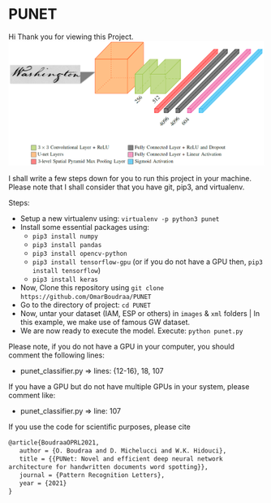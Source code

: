 # PUNET
Hi Thank you for viewing this Project.
![alt text](https://github.com/OmarBoudraa/PUNET/blob/main/images/punet.png)

I shall write a few steps down for you to run this project in your machine.
Please note that I shall consider that you have git, pip3, and virtualenv.

Steps:
* Setup a new virtualenv using: `virtualenv -p python3 punet`
* Install some essential packages using:
	- `pip3 install numpy`
	- `pip3 install pandas`
	- `pip3 install opencv-python`
	- `pip3 install tensorflow-gpu` (or if you do not have a GPU then, `pip3 install tensorflow`)
	- `pip3 install keras`
* Now, Clone this repository using `git clone https://github.com/OmarBoudraa/PUNET`
* Go to the directory of project: `cd PUNET`
* Now, untar your dataset (IAM, ESP or others) in `images` & `xml` folders |
	In this example, we make use of famous GW dataset.
* We are now ready to execute the model. Execute: `python punet.py`

Please note, if you do not have a GPU in your computer, you should comment the following lines:
- punet_classifier.py => lines: {12-16}, 18, 107

If you have a GPU but do not have multiple GPUs in your system, please comment like:
- punet_classifier.py => line: 107

If you use the code for scientific purposes, please cite
```
@article{BoudraaOPRL2021,
   author = {O. Boudraa and D. Michelucci and W.K. Hidouci},
   title = {{PUNet: Novel and efficient deep neural network architecture for handwritten documents word spotting}},
   journal = {Pattern Recognition Letters},
   year = {2021}
}
